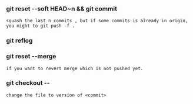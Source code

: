 ### git reset --soft HEAD~n && git commit  
    squash the last n commits , but if some commits is already in origin, you might to git push -f .

### git reflog
   
### git reset --merge <commit> 
    if you want to revert merge which is not pushed yet.

### git checkout <commit> -- <file> 
    change the file to version of <commit> 

